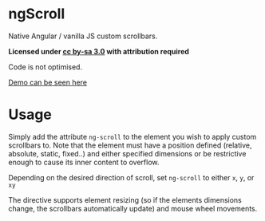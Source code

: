 ngScroll
=============

Native Angular / vanilla JS custom scrollbars.

**Licensed under [cc by-sa 3.0](http://creativecommons.org/licenses/by-sa/3.0/) with attribution required**

Code is not optimised.

[Demo can be seen here](http://sw4.github.io/ngScroll/)

Usage
====

Simply add the attribute `ng-scroll` to the element you wish to apply custom scrollbars to. Note that the element must have a position defined (relative, absolute, static, fixed..) and either specified dimensions or be restrictive enough to cause its inner content to overflow.

Depending on the desired direction of scroll, set `ng-scroll` to either `x`, `y`, or `xy`

The directive supports element resizing (so if the elements dimensions change, the scrollbars automatically update) and mouse wheel movements.
